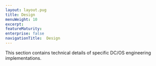 ```yaml
---
layout: layout.pug
title: Design
menuWeight: 10
excerpt:
featureMaturity:
enterprise: false
navigationTitle:  Design
---
```


<!-- This source repo for this topic is https://github.com/dcos/dcos-docs -->


This section contains technical details of specific DC/OS engineering implementations. 

